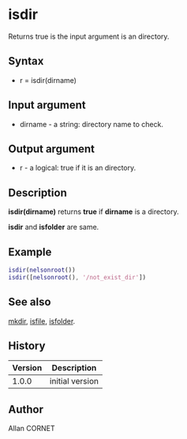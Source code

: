 # isdir

Returns true is the input argument is an directory.

## Syntax

- r = isdir(dirname)

## Input argument

- dirname - a string: directory name to check.

## Output argument

- r - a logical: true if it is an directory.

## Description

  <p><b>isdir(dirname)</b> returns <b>true</b> if <b>dirname</b> is a directory.</p>
  <p><b>isdir</b> and <b>isfolder</b> are same.</p>

## Example

```matlab
isdir(nelsonroot())
isdir([nelsonroot(), '/not_exist_dir'])
```

## See also

[mkdir](mkdir.md), [isfile](isfile.md), [isfolder](isfolder.md).

## History

| Version | Description     |
| ------- | --------------- |
| 1.0.0   | initial version |

## Author

Allan CORNET
